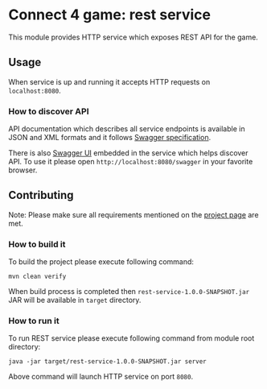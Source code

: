 # Connect 4 game: rest service 

This module provides HTTP service which exposes REST API for the game.

## Usage

When service is up and running it accepts HTTP requests on `localhost:8080`.

### How to discover API

API documentation which describes all service endpoints is available in JSON and XML formats and it follows [Swagger specification](http://swagger.io/specification).

There is also [Swagger UI](http://swagger.io/swagger-ui) embedded in the service which helps discover API. To use it please open `http://localhost:8080/swagger` in your favorite browser.

## Contributing

Note: Please make sure all requirements mentioned on the [project page](../README.md) are met.

### How to build it

To build the project please execute following command:

```
mvn clean verify
```

When build process is completed then `rest-service-1.0.0-SNAPSHOT.jar` JAR will be available in `target` directory.

### How to run it

To run REST service please execute following command from module root directory:

```
java -jar target/rest-service-1.0.0-SNAPSHOT.jar server
```

Above command will launch HTTP service on port `8080`.

